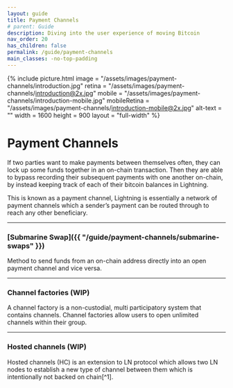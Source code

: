 ```yaml
---
layout: guide
title: Payment Channels
# parent: Guide
description: Diving into the user experience of moving Bitcoin
nav_order: 20
has_children: false
permalink: /guide/payment-channels
main_classes: -no-top-padding
---
```


{% include picture.html 
   image = "/assets/images/payment-channels/introduction.jpg"
   retina = "/assets/images/payment-channels/introduction@2x.jpg"
   mobile = "/assets/images/payment-channels/introduction-mobile.jpg"
   mobileRetina = "/assets/images/payment-channels/introduction-mobile@2x.jpg"
   alt-text = ""
   width = 1600
   height = 900
   layout = "full-width"
%}

# Payment Channels

If two parties want to make payments between themselves often, they can lock up some funds together in an on-chain transaction. Then they are able to bypass recording their subsequent payments with one another on-chain, by instead keeping track of each of their bitcoin balances in Lightning.

This is known as a payment channel, Lightning is essentially a network of payment channels which a sender’s payment can be routed through to reach any other beneficiary.

---

### [Submarine Swap]({{ "/guide/payment-channels/submarine-swaps" }})
Method to send funds from an on-chain address directly into an open payment channel and vice versa.

---

### Channel factories (WIP)
A channel factory is a non-custodial, multi participatory system that contains channels. Channel factories allow users to open unlimited channels within their group.

---

### Hosted channels (WIP)
Hosted channels (HC) is an extension to LN protocol which allows two LN nodes to establish a new type of channel between them which is intentionally not backed on chain[^1].

[1]: https://github.com/btcontract/hosted-channels-rfc/blob/master/README.md (hosted-channels-rfc)

